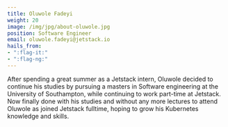 ```yaml
---
title: Oluwole Fadeyi
weight: 20
image: /img/jpg/about-oluwole.jpg
position: Software Engineer
email: oluwole.fadeyi@jetstack.io
hails_from:
- ":flag-it:"
- ":flag-ng:"
---
```


After spending a great summer as a Jetstack intern, Oluwole decided to continue his studies by pursuing a masters in Software engineering at the University of Southampton, while continuing to work part-time at Jetstack. Now finally done with his studies and without any more lectures to attend Oluwole as joined Jetstack fulltime, hoping to grow his Kubernetes knowledge and skills.

